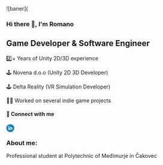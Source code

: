 ![baner](

### Hi there 👋, I'm Romano

## Game Developer & Software Engineer

2️⃣+ Years of Unity 2D/3D experience 

🕹️ Novena d.o.o (Unity 2D 3D Developer)

🕹️ Delta Reality (VR Simulation Developer)

👨‍💻 Worked on several indie game projects

#### 🤝 Connect with me 
<a href="https://www.linkedin.com/in/romano-keser-984a78217/"><img align="left" src="https://github.com/romanokeser/romanokeser/blob/main/OIP.jpeg" alt="icon | LinkedIn" width="21px"/></a>
<br>

### About me:
Professional student at Polytechnic of Međimurje in Čakovec
